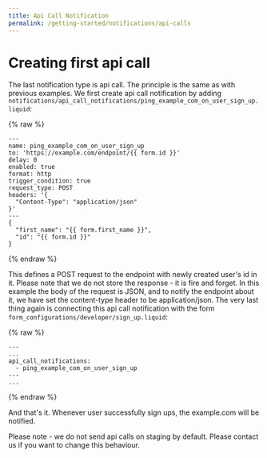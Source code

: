 ```yaml
---
title: Api Call Notification
permalink: /getting-started/notifications/api-calls
---
```


# Creating first api call

The last notification type is api call. The principle is the same as with previous examples. We first create api call notification by adding `notifications/api_call_notifications/ping_example_com_on_user_sign_up.liquid`:

{% raw %}
```liquid
---
name: ping_example_com_on_user_sign_up
to: 'https://example.com/endpoint/{{ form.id }}'
delay: 0
enabled: true
format: http
trigger_condition: true
request_type: POST
headers: '{
  "Content-Type": "application/json"
}'
---
{
  "first_name": "{{ form.first_name }}",
  "id": "{{ form.id }}"
}
```
{% endraw %}

This defines a POST request to the endpoint with newly created user's id in it. Please note that we do not store the response - it is fire and forget. In this example the body of the request is JSON, and to notify the endpoint about it, we have set the content-type header to be application/json. The very last thing again is connecting this api call notification with the form `form_configurations/developer/sign_up.liquid`:

{% raw %}
```liquid
---
...
api_call_notifications:
  - ping_example_com_on_user_sign_up
---
...
```
{% endraw %}

And that's it. Whenever user successfully sign ups, the example.com will be notified.

Please note - we do not send api calls on staging by default. Please contact us if you want to change this behaviour.
